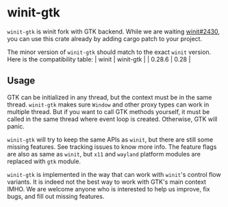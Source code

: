 # winit-gtk

`winit-gtk` is winit fork with GTK backend. While we are waiting [winit#2430](https://github.com/rust-windowing/winit/pull/2430), you can use this crate already by adding cargo patch to your project. 

The minor version of `winit-gtk` should match to the exact `winit` version. Here is the compatibility table:
| winit  | winit-gtk |
| 0.28.6 | 0.28      |


## Usage

GTK can be initialized in any thread, but the context must be in the same thread. `winit-gtk` makes sure `Window` and other proxy types can work in multiple thread. But if you want to call GTK methods yourself, it must be called in the same thread where event loop is created. Otherwise, GTK will panic.

`winit-gtk` will try to keep the same APIs as `winit`, but there are still some missing features. See tracking issues to know more info. The feature flags are also as same as `winit`, but `x11` and `wayland` platform modules are replaced with `gtk` module.

`winit-gtk` is implemented in the way that can work with `winit`'s control flow variants. It is indeed not the best way to work with GTK's main context IMHO. We are welcome anyone who is interested to help us improve, fix bugs, and fill out missing features.

